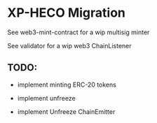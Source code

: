 # XP-HECO Migration

See web3-mint-contract for a wip multisig minter  

See validator for a wip web3 ChainListener


## TODO:

- implement minting ERC-20 tokens

- implement unfreeze

- implement Unfreeze ChainEmitter

